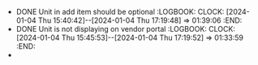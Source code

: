 - DONE Unit in add item should be optional
  :LOGBOOK:
  CLOCK: [2024-01-04 Thu 15:40:42]--[2024-01-04 Thu 17:19:48] =>  01:39:06
  :END:
- DONE Unit is not displaying on vendor portal
  :LOGBOOK:
  CLOCK: [2024-01-04 Thu 15:45:53]--[2024-01-04 Thu 17:19:52] =>  01:33:59
  :END:
-
